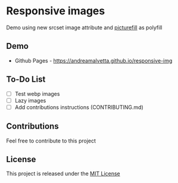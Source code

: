 # Responsive images

Demo using new srcset image attribute and [picturefill](https://github.com/scottjehl/picturefill) as polyfill

## Demo

- Github Pages - https://andreamalvetta.github.io/responsive-img

## To-Do List

- [ ] Test webp images
- [ ] Lazy images
- [ ] Add contributions instructions (CONTRIBUTING.md)

## Contributions

Feel free to contribute to this project

## License

This project is released under the [MIT License](http://www.opensource.org/licenses/MIT)
